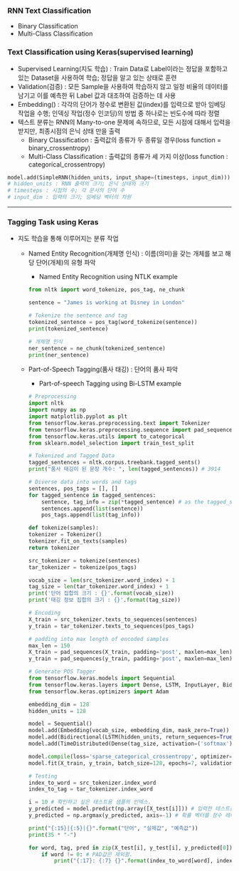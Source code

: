 ### RNN Text Classification
- Binary Classification
- Multi-Class Classification

### Text Classification using Keras(supervised learning)
- Supervised Learning(지도 학습) : Train Data로 Label이라는 정답을 포함하고 있는 Dataset을 사용하여 학습; 정답을 알고 있는 상태로 훈련
- Validation(검증) : 모든 Sample을 사용하여 학습하지 않고 일정 비율의 데이터를 남기고 이를 예측한 뒤 Label 값과 대조하여 검증하는 데 사용
- Embedding() : 각각의 단어가 정수로 변환된 값(index)를 입력으로 받아 임베딩 작업을 수행; 인덱싱 작업(정수 인코딩)의 방법 중 하나로는 빈도수에 따라 정렬
- 텍스트 분류는 RNN의 Many-to-one 문제에 속하므로, 모든 시점에 대해서 입력을 받지만, 최종시점의 은닉 상태 만을 출력
    * Binary Classification : 출력값의 종류가 두 종류일 경우(loss function = binary_crossentropy)
    * Multi-Class Classification : 출력값의 종류가 세 가지 이상(loss function : categorical_crossentropy)

```python
model.add(SimpleRNN(hidden_units, input_shape=(timesteps, input_dim)))
# hidden_units : RNN 출력의 크기; 은닉 상태의 크기
# timesteps : 시점의 수; 각 문서의 단어 수
# input_dim : 입력의 크기; 임베딩 벡터의 차원
```

---

### Tagging Task using Keras
- 지도 학습을 통해 이루어지는 분류 작업
    * Named Entity Recognition(개체명 인식) : 이름(의미)을 갖는 개체를 보고 해당 단어(개체)의 유형 파악
        + Named Entity Recognition using NTLK example
        
        ```python
        from nltk import word_tokenize, pos_tag, ne_chunk

        sentence = "James is working at Disney in London"
        
        # Tokenize the sentence and tag
        tokenized_sentence = pos_tag(word_tokenize(sentence))
        print(tokenized_sentence)

        # 개체명 인식
        ner_sentence = ne_chunk(tokenized_sentence)
        print(ner_sentence)
        ```

    * Part-of-Speech Tagging(품사 태깅) : 단어의 품사 파악
        + Part-of-speech Tagging using Bi-LSTM example
        
        ```python
        # Preprocessing
        import nltk
        import numpy as np
        import matplotlib.pyplot as plt
        from tensorflow.keras.preprocessing.text import Tokenizer
        from tensorflow.keras.preprocessing.sequence import pad_sequences
        from tensorflow.keras.utils import to_categorical
        from sklearn.model_selection import train_test_split

        # Tokenized and Tagged Data
        tagged_sentences = nltk.corpus.treebank.tagged_sents()
        print("품사 태깅이 된 문장 개수: ", len(tagged_sentences)) # 3914

        # Diverse data into words and tags
        sentences, pos_tags = [], [] 
        for tagged_sentence in tagged_sentences:
            sentence, tag_info = zip(*tagged_sentence) # as the tagged_sentence shows tuple of word and tag of each sample, so use zip() to seperate them
            sentences.append(list(sentence))
            pos_tags.append(list(tag_info))

        def tokenize(samples):
        tokenizer = Tokenizer()
        tokenizer.fit_on_texts(samples)
        return tokenizer

        src_tokenizer = tokenize(sentences)
        tar_tokenizer = tokenize(pos_tags)

        vocab_size = len(src_tokenizer.word_index) + 1
        tag_size = len(tar_tokenizer.word_index) + 1
        print('단어 집합의 크기 : {}'.format(vocab_size))
        print('태깅 정보 집합의 크기 : {}'.format(tag_size))

        # Encoding
        X_train = src_tokenizer.texts_to_sequences(sentences)
        y_train = tar_tokenizer.texts_to_sequences(pos_tags)

        # padding into max length of encoded samples
        max_len = 150
        X_train = pad_sequences(X_train, padding='post', maxlen=max_len)
        y_train = pad_sequences(y_train, padding='post', maxlen=max_len)
        ```

        ```python
        # Generate POS Tagger
        from tensorflow.keras.models import Sequential
        from tensorflow.keras.layers import Dense, LSTM, InputLayer, Bidirectional, TimeDistributed, Embedding
        from tensorflow.keras.optimizers import Adam

        embedding_dim = 128
        hidden_units = 128

        model = Sequential()
        model.add(Embedding(vocab_size, embedding_dim, mask_zero=True)) # Zero padding
        model.add(Bidirectional(LSTM(hidden_units, return_sequences=True))) # Many-to-many
        model.add(TimeDistributed(Dense(tag_size, activation=('softmax'))))

        model.compile(loss='sparse_categorical_crossentropy', optimizer=Adam(0.001), metrics=['accuracy'])
        model.fit(X_train, y_train, batch_size=128, epochs=7, validation_data=(X_test, y_test))

        # Testing 
        index_to_word = src_tokenizer.index_word
        index_to_tag = tar_tokenizer.index_word

        i = 10 # 확인하고 싶은 테스트용 샘플의 인덱스.
        y_predicted = model.predict(np.array([X_test[i]])) # 입력한 테스트용 샘플에 대해서 예측값 y를 리턴
        y_predicted = np.argmax(y_predicted, axis=-1) # 확률 벡터를 정수 레이블로 변환.

        print("{:15}|{:5}|{}".format("단어", "실제값", "예측값"))
        print(35 * "-")

        for word, tag, pred in zip(X_test[i], y_test[i], y_predicted[0]):
            if word != 0: # PAD값은 제외함.
                print("{:17}: {:7} {}".format(index_to_word[word], index_to_tag[tag].upper(), index_to_tag[pred].upper()))
        ```